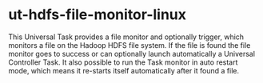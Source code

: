 # ut-hdfs-file-monitor-linux
This Universal Task provides a file monitor and optionally trigger, which monitors a file on the Hadoop HDFS file system. If the file is found the file monitor goes to success or can optionally launch automatically a Universal Controller Task. It also possible to run the Task monitor in auto restart mode, which means it re-starts itself automatically after it found a file.
